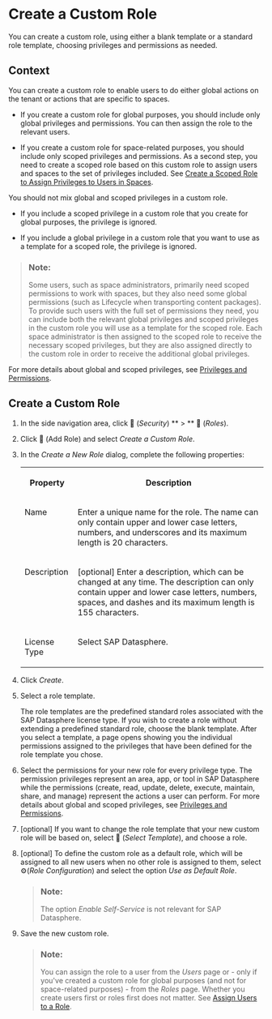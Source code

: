 <!-- loio862b88eed50244049d41361ba3290456 -->

<link rel="stylesheet" type="text/css" href="../css/sap-icons.css"/>

# Create a Custom Role

You can create a custom role, using either a blank template or a standard role template, choosing privileges and permissions as needed.



<a name="loio862b88eed50244049d41361ba3290456__section_ct1_g1l_1gc"/>

## Context

You can create a custom role to enable users to do either global actions on the tenant or actions that are specific to spaces.

-   If you create a custom role for global purposes, you should include only global privileges and permissions. You can then assign the role to the relevant users.

-   If you create a custom role for space-related purposes, you should include only scoped privileges and permissions. As a second step, you need to create a scoped role based on this custom role to assign users and spaces to the set of privileges included. See [Create a Scoped Role to Assign Privileges to Users in Spaces](create-a-scoped-role-to-assign-privileges-to-users-in-spaces-b5c4e0b.md).


You should not mix global and scoped privileges in a custom role.

-   If you include a scoped privilege in a custom role that you create for global purposes, the privilege is ignored.

-   If you include a global privilege in a custom role that you want to use as a template for a scoped role, the privilege is ignored.


> ### Note:  
> Some users, such as space administrators, primarily need scoped permissions to work with spaces, but they also need some global permissions \(such as Lifecycle when transporting content packages\). To provide such users with the full set of permissions they need, you can include both the relevant global privileges and scoped privileges in the custom role you will use as a template for the scoped role. Each space administrator is then assigned to the scoped role to receive the necessary scoped privileges, but they are also assigned directly to the custom role in order to receive the additional global privileges.

For more details about global and scoped privileges, see [Privileges and Permissions](privileges-and-permissions-d7350c6.md).



<a name="loio862b88eed50244049d41361ba3290456__section_prc_t1l_1gc"/>

## Create a Custom Role

1.  In the side navigation area, click <span class="FPA-icons-V3"></span> \(*Security*\) ** \> ** <span class="FPA-icons-V3"></span> \(*Roles*\).
2.  Click <span class="FPA-icons-V3"></span> \(Add Role\) and select *Create a Custom Role*.
3.  In the *Create a New Role* dialog, complete the following properties:


    <table>
    <tr>
    <th valign="top">

    Property
    
    </th>
    <th valign="top">

    Description
    
    </th>
    </tr>
    <tr>
    <td valign="top">
    
    Name
    
    </td>
    <td valign="top">
    
    Enter a unique name for the role. The name can only contain upper and lower case letters, numbers, and underscores and its maximum length is 20 characters.
    
    </td>
    </tr>
    <tr>
    <td valign="top">
    
    Description
    
    </td>
    <td valign="top">
    
    \[optional\] Enter a description, which can be changed at any time. The description can only contain upper and lower case letters, numbers, spaces, and dashes and its maximum length is 155 characters.
    
    </td>
    </tr>
    <tr>
    <td valign="top">
    
    License Type
    
    </td>
    <td valign="top">
    
    Select SAP Datasphere.
    
    </td>
    </tr>
    </table>
    
4.  Click *Create*.
5.  Select a role template.

    The role templates are the predefined standard roles associated with the SAP Datasphere license type. If you wish to create a role without extending a predefined standard role, choose the blank template. After you select a template, a page opens showing you the individual permissions assigned to the privileges that have been defined for the role template you chose.

6.  Select the permissions for your new role for every privilege type. The permission privileges represent an area, app, or tool in SAP Datasphere while the permissions \(create, read, update, delete, execute, maintain, share, and manage\) represent the actions a user can perform. For more details about global and scoped privileges, see [Privileges and Permissions](privileges-and-permissions-d7350c6.md).
7.  \[optional\] If you want to change the role template that your new custom role will be based on, select <span class="FPA-icons-V3"></span> \(*Select Template*\), and choose a role.
8.  \[optional\] To define the custom role as a default role, which will be assigned to all new users when no other role is assigned to them, select :gear:\(*Role Configuration*\) and select the option *Use as Default Role*.

    > ### Note:  
    > The option *Enable Self-Service* is not relevant for SAP Datasphere.

9.  Save the new custom role.

    > ### Note:  
    > You can assign the role to a user from the *Users* page or - only if you've created a custom role for global purposes \(and not for space-related purposes\) - from the *Roles* page. Whether you create users first or roles first does not matter. See [Assign Users to a Role](assign-users-to-a-role-57a7880.md).


